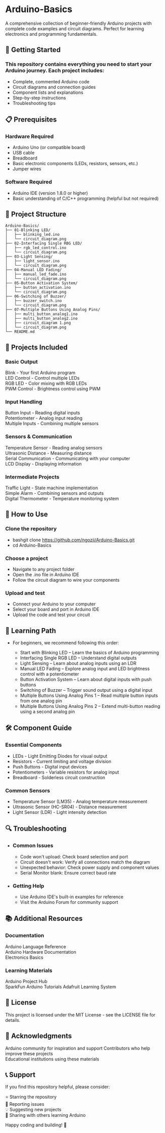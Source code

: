 # Arduino-Basics
A comprehensive collection of beginner-friendly Arduino projects with complete code examples and circuit diagrams. Perfect for learning electronics and programming fundamentals.
## 🚀 Getting Started
### This repository contains everything you need to start your Arduino journey. Each project includes:

* Complete, commented Arduino code  
* Circuit diagrams and connection guides  
* Component lists and explanations  
* Step-by-step instructions  
* Troubleshooting tips  

## 📋 Prerequisites
### Hardware Required

* Arduino Uno (or compatible board)  
* USB cable  
* Breadboard  
* Basic electronic components (LEDs, resistors, sensors, etc.)  
* Jumper wires  

### Software Required

* Arduino IDE (version 1.8.0 or higher)  
* Basic understanding of C/C++ programming (helpful but not required)

## 📁 Project Structure
```
Arduino-Basics/
├── 01-Blinking LED/
│   ├── blinking_led.ino
│   └── circuit_diagram.png
├── 02-Interfacing Single RBG LED/
│   ├── rgb_led_control.ino
│   └── circuit_diagram.png
├── 03-Light Sensing/
│   ├── light_sensor.ino
│   └── circuit_diagram.png
├── 04-Manual LED Fading/
│   ├── manual_led_fade.ino
│   └── circuit_diagram.png
├── 05-Button Activation System/
│   ├── button_activation.ino
│   └── circuit_diagram.png
├── 06-Switching of Buzzer/
│   ├── buzzer_switch.ino
│   └── circuit_diagram.png
├── 07-Multiple Buttons Using Analog Pins/
│   ├── multi_button_analog1.ino
│   ├── multi_button_analog2.ino
│   ├── circuit_diagram 1.png
│   └── circuit_diagram.png
└── README.md
```

## 🔧 Projects Included
### Basic Output

Blink - Your first Arduino program  
LED Control - Control multiple LEDs  
RGB LED - Color mixing with RGB LEDs  
PWM Control - Brightness control using PWM  

### Input Handling

Button Input - Reading digital inputs  
Potentiometer - Analog input reading  
Multiple Inputs - Combining multiple sensors  

### Sensors & Communication

Temperature Sensor - Reading analog sensors  
Ultrasonic Distance - Measuring distance  
Serial Communication - Communicating with your computer  
LCD Display - Displaying information  

### Intermediate Projects

Traffic Light - State machine implementation  
Simple Alarm - Combining sensors and outputs  
Digital Thermometer - Temperature monitoring system  

## 🔌 How to Use

### Clone the repository
* bashgit clone https://github.com/ngozii/Arduino-Basics.git  
* cd Arduino-Basics

### Choose a project

* Navigate to any project folder  
* Open the .ino file in Arduino IDE  
* Follow the circuit diagram to wire your components  


### Upload and test

* Connect your Arduino to your computer  
* Select your board and port in Arduino IDE  
* Upload the code and test your circuit  



## 📖 Learning Path
* For beginners, we recommend following this order:

  * Start with Blinking LED – Learn the basics of Arduino programming  
  * Interfacing Single RGB LED – Understand digital outputs  
  * Light Sensing – Learn about analog inputs using an LDR  
  * Manual LED Fading – Explore analog input and LED brightness control with a potentiometer  
  * Button Activation System – Learn about digital inputs with push buttons  
  * Switching of Buzzer – Trigger sound output using a digital input  
  * Multiple Buttons Using Analog Pins 1 – Read multiple button inputs from one analog pin  
  * Multiple Buttons Using Analog Pins 2 – Extend multi-button reading using a second analog pin  

## 🛠️ Component Guide
### Essential Components

* LEDs - Light Emitting Diodes for visual output  
* Resistors - Current limiting and voltage division  
* Push Buttons - Digital input devices  
* Potentiometers - Variable resistors for analog input  
* Breadboard - Solderless circuit construction  

### Common Sensors

* Temperature Sensor (LM35) - Analog temperature measurement  
* Ultrasonic Sensor (HC-SR04) - Distance measurement  
* Light Sensor (LDR) - Light intensity detection  

## 🔍 Troubleshooting
* ### Common Issues

  * Code won't upload: Check board selection and port  
  * Circuit doesn't work: Verify all connections match the diagram  
  * Unexpected behavior: Check power supply and component values  
  * Serial Monitor blank: Ensure correct baud rate  

* ### Getting Help

  * Use Arduino IDE's built-in examples for reference  
  * Visit the Arduino Forum for community support  

## 📚 Additional Resources
### Documentation

Arduino Language Reference  
Arduino Hardware Documentation  
Electronics Basics  

### Learning Materials

Arduino Project Hub  
SparkFun Arduino Tutorials 
Adafruit Learning System  

## 📄 License
This project is licensed under the MIT License - see the LICENSE file for details.
## 🙏 Acknowledgments

Arduino community for inspiration and support 
Contributors who help improve these projects  
Educational institutions using these materials  

## 📞 Support
If you find this repository helpful, please consider:  

⭐ Starring the repository  
🐛 Reporting issues  
💡 Suggesting new projects  
🔄 Sharing with others learning Arduino  


Happy coding and building! 🚀
